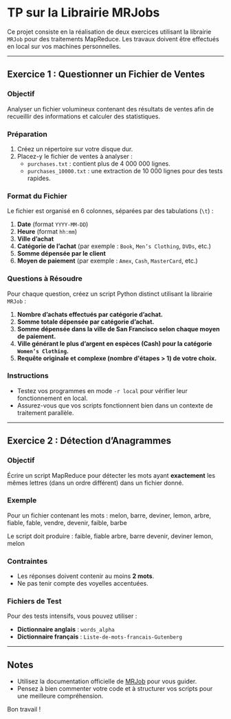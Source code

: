 # TP sur la Librairie MRJobs

Ce projet consiste en la réalisation de deux exercices utilisant la librairie `MRJob` pour des traitements MapReduce. Les travaux doivent être effectués en local sur vos machines personnelles.

---

## Exercice 1 : Questionner un Fichier de Ventes

### Objectif
Analyser un fichier volumineux contenant des résultats de ventes afin de recueillir des informations et calculer des statistiques.

### Préparation
1. Créez un répertoire sur votre disque dur.
2. Placez-y le fichier de ventes à analyser :
   - `purchases.txt` : contient plus de 4 000 000 lignes.
   - `purchases_10000.txt` : une extraction de 10 000 lignes pour des tests rapides.

### Format du Fichier
Le fichier est organisé en 6 colonnes, séparées par des tabulations (`\t`) :
1. **Date** (format `YYYY-MM-DD`)
2. **Heure** (format `hh:mm`)
3. **Ville d’achat**
4. **Catégorie de l’achat** (par exemple : `Book`, `Men’s Clothing`, `DVDs`, etc.)
5. **Somme dépensée par le client**
6. **Moyen de paiement** (par exemple : `Amex`, `Cash`, `MasterCard`, etc.)

### Questions à Résoudre
Pour chaque question, créez un script Python distinct utilisant la librairie `MRJob` :
1. **Nombre d’achats effectués par catégorie d’achat.**
2. **Somme totale dépensée par catégorie d’achat.**
3. **Somme dépensée dans la ville de San Francisco selon chaque moyen de paiement.**
4. **Ville générant le plus d’argent en espèces (Cash) pour la catégorie `Women’s Clothing`.**
5. **Requête originale et complexe (nombre d'étapes > 1) de votre choix.**

### Instructions
- Testez vos programmes en mode `-r local` pour vérifier leur fonctionnement en local.
- Assurez-vous que vos scripts fonctionnent bien dans un contexte de traitement parallèle.

---

## Exercice 2 : Détection d’Anagrammes

### Objectif
Écrire un script MapReduce pour détecter les mots ayant **exactement** les mêmes lettres (dans un ordre différent) dans un fichier donné.

### Exemple
Pour un fichier contenant les mots :
melon, barre, deviner, lemon, arbre, fiable, fable, vendre, devenir, faible, barbe

Le script doit produire :
faible, fiable arbre, barre devenir, deviner lemon, melon


### Contraintes
- Les réponses doivent contenir au moins **2 mots**.
- Ne pas tenir compte des voyelles accentuées.

### Fichiers de Test
Pour des tests intensifs, vous pouvez utiliser :
- **Dictionnaire anglais** : `words_alpha`
- **Dictionnaire français** : `Liste-de-mots-francais-Gutenberg`

---

## Notes
- Utilisez la documentation officielle de [MRJob](https://mrjob.readthedocs.io/en/latest/) pour vous guider.
- Pensez à bien commenter votre code et à structurer vos scripts pour une meilleure compréhension.

Bon travail !
